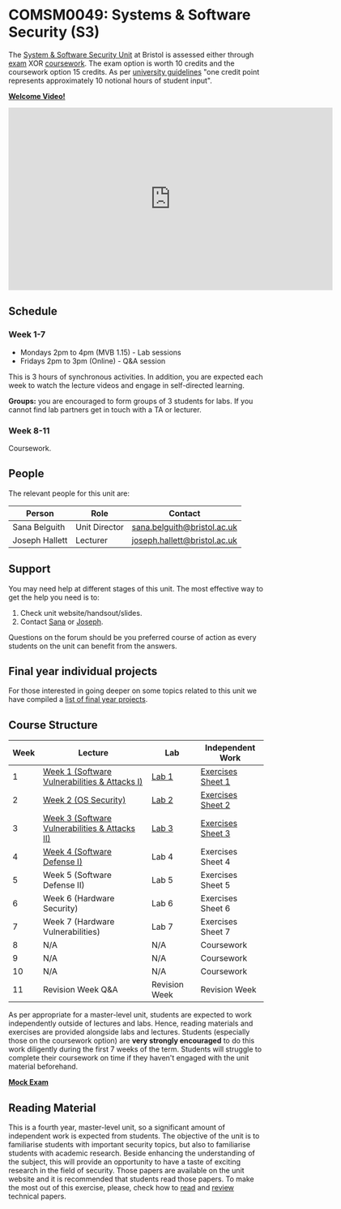 # COMSM0049: Systems & Software Security (S3)

The [System & Software Security Unit](https://www.bris.ac.uk/unit-programme-catalogue/UnitDetails.jsa?ayrCode=21%2F22&unitCode=COMSM0049) at Bristol is assessed either through [exam](https://www.bris.ac.uk/unit-programme-catalogue/UnitDetails.jsa?ayrCode=21%2F22&unitCode=COMSM0050) XOR [coursework](https://www.bris.ac.uk/unit-programme-catalogue/UnitDetails.jsa?ayrCode=21%2F22&unitCode=COMSM0051).
The exam option is worth 10 credits and the coursework option 15 credits.
As per [university guidelines](http://www.bristol.ac.uk/academic-quality/assessment/regulations-and-code-of-practice-for-taught-programmes/programme-design/) "one credit point represents approximately 10 notional hours of student input".

**[Welcome Video!](https://web.microsoftstream.com/video/afc4a843-836c-46f0-ac47-f06dcc5ca499)**

<iframe width="640" height="360" src="https://web.microsoftstream.com/embed/video/afc4a843-836c-46f0-ac47-f06dcc5ca499?autoplay=false&showinfo=true" allowfullscreen style="border:none;"></iframe>

## Schedule

### Week 1-7

- Mondays 2pm to 4pm (MVB 1.15) - Lab sessions
- Fridays 2pm to 3pm (Online) - Q&A session

This is 3 hours of synchronous activities.
In addition, you are expected each week to watch the lecture videos and engage in self-directed learning.

**Groups:** you are encouraged to form groups of 3 students for labs.
If you cannot find lab partners get in touch with a TA or lecturer.

### Week 8-11
Coursework.

## People

The relevant people for this unit are:

| Person         | Role          | Contact                                                             |
|----------------|---------------|---------------------------------------------------------------------|
| Sana Belguith  | Unit Director | [sana.belguith@bristol.ac.uk](mailto:sana.belguith@bristol.ac.uk)   |
| Joseph Hallett | Lecturer      | [joseph.hallett@bristol.ac.uk](mailto:joseph.hallett@bristol.ac.uk) |

## Support

You may need help at different stages of this unit.
The most effective way to get the help you need is to:

1. Check unit website/handsout/slides.
2. Contact [Sana](mailto:sana.belguith@bristol.ac.uk) or [Joseph](mailto:joseph.hallett@bristol.ac.uk).

Questions on the forum should be you preferred course of action as every students on the unit can benefit from the answers.

## Final year individual projects

For those interested in going deeper on some topics related to this unit we have
compiled a [list of final year projects](projects/list.md).

## Course Structure

| Week | Lecture                                                              | Lab                   | Independent Work                            |
|------|----------------------------------------------------------------------|-----------------------|---------------------------------------------|
| 1    | [Week 1 (Software Vulnerabilities & Attacks I)](lectures/WEEK1.md)   | [Lab 1](labs/LAB1.md) | [Exercises Sheet 1](exercises/EXERCISE1.md) |
| 2    | [Week 2 (OS Security)](lectures/WEEK2.md)                            | [Lab 2](labs/LAB2.md) | [Exercises Sheet 2](exercises/EXERCISE2.md) |
|  3   | [Week 3  (Software Vulnerabilities & Attacks II)](lectures/WEEK3.md) | [Lab 3](labs/LAB3.md) | [Exercises Sheet 3](exercises/EXERCISE3.md) |
| 4    | [Week 4  (Software Defense I)](lectures/WEEK4.md)                    | Lab 4                 | Exercises Sheet 4                           |
| 5    | Week 5  (Software Defense II)                                        | Lab 5                 | Exercises Sheet 5                           |
| 6    | Week 6  (Hardware Security)                                          | Lab 6                 | Exercises Sheet 6                           |
| 7    | Week 7  (Hardware Vulnerabilities)                                   | Lab 7                 | Exercises Sheet 7                           |
| 8    | N/A                                                                  | N/A                   | Coursework                                  |
| 9    | N/A                                                                  | N/A                   | Coursework                                  |
| 10   | N/A                                                                  | N/A                   | Coursework                                  |
| 11   | Revision Week Q&A                                                    | Revision Week         | Revision Week                               |


As per appropriate for a master-level unit, students are expected to work independently outside of lectures and labs.
Hence, reading materials and exercises are provided alongside labs and lectures.
Students (especially those on the coursework option) are **very strongly encouraged** to do this work diligently during the first 7 weeks of the term.
Students will struggle to complete their coursework on time if they haven't engaged with the unit material beforehand.

**[Mock Exam](mock.pdf)**

## Reading Material

This is a fourth year, master-level unit, so a significant amount of independent work is expected from students.
The objective of the unit is to familiarise students with important security topics, but also to familiarise students with academic research.
Beside enhancing the understanding of the subject, this will provide an opportunity to have a taste of exciting research in the field of security.
Those papers are available on the unit website and it is recommended that students read those papers.
To make the most out of this exercise, please, check how to [read](papers/keshav2007.pdf) and [review](papers/roscoe-2007.pdf) technical papers.


